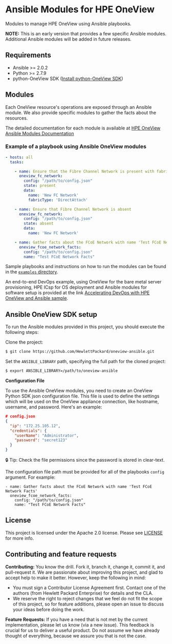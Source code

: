 # Ansible Modules for HPE OneView

Modules to manage HPE OneView using Ansible playbooks.

**NOTE:** This is an early version that provides a few specific Ansible modules. Additional Ansible modules will be added in future releases.

## Requirements

 - Ansible >= 2.0.2
 - Python >= 2.7.9
 - python-OneView SDK ([Install python-OneView SDK](https://github.com/HewlettPackard/python-hpOneView#installation))

## Modules

Each OneView resource's operations are exposed through an Ansible module. We also provide specific modules to gather the facts about the resources.

The detailed documentation for each module is available at [HPE OneView Ansible Modules Documentation](oneview-ansible.md)

### Example of a playbook using Ansible OneView modules

```yml
- hosts: all
  tasks:

    - name: Ensure that the Fibre Channel Network is present with fabricType 'DirectAttach'
      oneview_fc_network:
        config: "/path/to/config.json"
        state: present
        data:
          name: 'New FC Network'
          fabricType: 'DirectAttach'

    - name: Ensure that Fibre Channel Network is absent
      oneview_fc_network:
        config: "/path/to/config.json"
        state: absent
        data:
          name: 'New FC Network'

    - name: Gather facts about the FCoE Network with name 'Test FCoE Network Facts'
      oneview_fcoe_network_facts:
        config: "/path/to/config.json"
        name: "Test FCoE Network Facts"
```

Sample playbooks and instructions on how to run the modules can be found in the [`examples` directory](/examples).

An end-to-end DevOps example, using OneView for the bare metal server provisioning, HPE ICsp for OS deployment and Ansible modules for software setup is provided at the link [Accelerating DevOps with HPE OneView and Ansible sample](/examples/oneview-web-farm).

## Ansible OneView SDK setup

To run the Ansible modules provided in this project, you should execute the following steps:

Clone the project:
```bash
$ git clone https://github.com/HewlettPackard/oneview-ansible.git
```

Set the `ANSIBLE_LIBRARY` path, specifying the full path for the cloned project:
```bash
$ export ANSIBLE_LIBRARY=/path/to/oneview-ansible
```

**Configuration File**

To use the Ansible OneView modules, you need to create an OneView Python SDK json configuration file. This file is used to define the settings which will be used on the OneView appliance connection, like hostname, username, and password. Here's an example:

```json
# config.json
{
  "ip": "172.25.105.12",
  "credentials": {
    "userName": "Administrator",
    "password": "secret123"
  }
}
```

:lock: Tip: Check the file permissions since the password is stored in clear-text.

The configuration file path must be provided for all of the playbooks `config` argument. For example:

```
- name: Gather facts about the FCoE Network with name 'Test FCoE Network Facts'
  oneview_fcoe_network_facts:
    config: "/path/to/config.json"
    name: "Test FCoE Network Facts"
```

## License

This project is licensed under the Apache 2.0 license. Please see [LICENSE](LICENSE) for more info.

## Contributing and feature requests

**Contributing:** You know the drill. Fork it, branch it, change it, commit it, and pull-request it.
We are passionate about improving this project, and glad to accept help to make it better. However, keep the following in mind:

 - You must sign a Contributor License Agreement first. Contact one of the authors (from Hewlett Packard Enterprise) for details and the CLA.
 - We reserve the right to reject changes that we feel do not fit the scope of this project, so for feature additions, please open an issue to discuss your ideas before doing the work.

**Feature Requests:** If you have a need that is not met by the current implementation, please let us know (via a new issue).
This feedback is crucial for us to deliver a useful product. Do not assume we have already thought of everything, because we assure you that is not the case.
